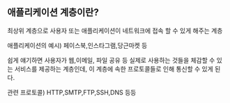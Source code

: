 ## 애플리케이션 계층이란?

최상위 계층으로 사용자 또는 애플리케이션이 네트워크에 접속 할 수 있게 해주는 계층

애플리케이션의 예시) 페이스북,인스타그램,당근마켓 등

쉽게 얘기하면 사용자가 웹,이메일, 파일 공유 등 실제로 사용하는 것들을 체감할 수 있는 서비스를 제공하는 계층인데, 이 계층에 속한 프로토콜들로 인해 통신할 수 있게 된다.

관련 프로토콜) HTTP,SMTP,FTP,SSH,DNS 등등



